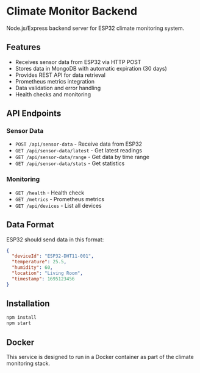 # Climate Monitor Backend

Node.js/Express backend server for ESP32 climate monitoring system.

## Features

- Receives sensor data from ESP32 via HTTP POST
- Stores data in MongoDB with automatic expiration (30 days)
- Provides REST API for data retrieval
- Prometheus metrics integration
- Data validation and error handling
- Health checks and monitoring

## API Endpoints

### Sensor Data
- `POST /api/sensor-data` - Receive data from ESP32
- `GET /api/sensor-data/latest` - Get latest readings
- `GET /api/sensor-data/range` - Get data by time range
- `GET /api/sensor-data/stats` - Get statistics

### Monitoring
- `GET /health` - Health check
- `GET /metrics` - Prometheus metrics
- `GET /api/devices` - List all devices

## Data Format

ESP32 should send data in this format:
```json
{
  "deviceId": "ESP32-DHT11-001",
  "temperature": 25.5,
  "humidity": 60,
  "location": "Living Room",
  "timestamp": 1695123456
}
```

## Installation

```bash
npm install
npm start
```

## Docker

This service is designed to run in a Docker container as part of the climate monitoring stack.